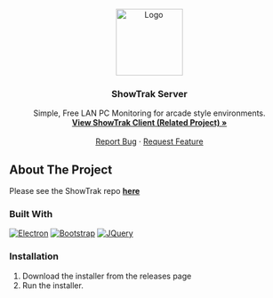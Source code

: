 
<br />
<div align="center">

<a href="https://github.com/ShowTrak/ShowTrakServer">
    <img src="https://tkw.bz/img/ShowTrak.png" alt="Logo" width="120" height="120">
</a>

<h3 align="center">ShowTrak Server</h3>
  <p align="center">
    Simple, Free LAN PC Monitoring for arcade style environments.
    <br />
    <a href="https://github.com/ShowTrak/ShowTrakClient"><strong>View ShowTrak Client (Related Project) »</strong></a>
    <br />
    <br />
    <a href="https://github.com/ShowTrak/ShowTrakServer/issues/new?labels=bug&template=bug-report---.md">Report Bug</a>
    &middot;
    <a href="https://github.com/ShowTrak/ShowTrakServer/issues/new?labels=enhancement&template=feature-request---.md">Request Feature</a>
  </p>
</div>

<!-- ABOUT THE PROJECT -->
## About The Project

Please see the ShowTrak repo <a href="https://github.com/ShowTrak"><strong>here</strong></a>

### Built With
[![Electron][Electronjs.org]][Electron-url]
[![Bootstrap][Bootstrap.com]][Bootstrap-url]
[![JQuery][JQuery.com]][JQuery-url]

### Installation
1. Download the installer from the releases page
2. Run the installer.

[linkedin-url]: https://www.linkedin.com/in/thomas-kirkman-wood-aa0242190/
[showtrak-logo]: images/icon.png
[showtrak-screenshot]: images/screenshot-1.png
[Electronjs.org]: https://img.shields.io/badge/Electron-563D7C?style=for-the-badge&logo=electron&logoColor=white
[Electron-url]: https://www.electronjs.org/
[Bootstrap.com]: https://img.shields.io/badge/Bootstrap-563D7C?style=for-the-badge&logo=bootstrap&logoColor=white
[Bootstrap-url]: https://getbootstrap.com
[JQuery.com]: https://img.shields.io/badge/jQuery-0769AD?style=for-the-badge&logo=jquery&logoColor=white
[JQuery-url]: https://jquery.com 